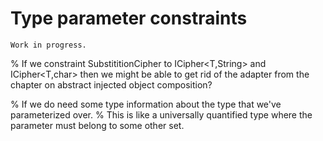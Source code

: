 # Type parameter constraints

```{warning}
Work in progress.
```

% If we constraint SubstititionCipher to ICipher<T,String> and ICipher<T,char> then we might be able to get rid of the adapter from the chapter on abstract injected object composition?

% If we do need some type information about the type that we've parameterized over.
% This is like a universally quantified type where the parameter must belong to some other set.
